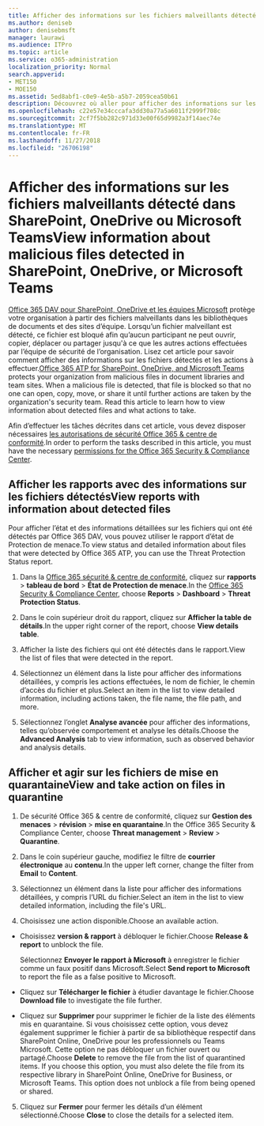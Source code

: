 ```yaml
---
title: Afficher des informations sur les fichiers malveillants détecté dans SharePoint, OneDrive ou Microsoft Teams
ms.author: deniseb
author: denisebmsft
manager: laurawi
ms.audience: ITPro
ms.topic: article
ms.service: o365-administration
localization_priority: Normal
search.appverid:
- MET150
- MOE150
ms.assetid: 5ed8abf1-c0e9-4e5b-a5b7-2059cea50b61
description: Découvrez où aller pour afficher des informations sur les fichiers malveillants détecté dans SharePoint, OneDrive ou équipes et comment effectuer une action sur ces fichiers.
ms.openlocfilehash: c22e57e34cccafa3dd30a77a5a6011f2999f708c
ms.sourcegitcommit: 2cf7f5bb282c971d33e00f65d9982a3f14aec74e
ms.translationtype: MT
ms.contentlocale: fr-FR
ms.lasthandoff: 11/27/2018
ms.locfileid: "26706198"
---
```

# <a name="view-information-about-malicious-files-detected-in-sharepoint-onedrive-or-microsoft-teams"></a><span data-ttu-id="33bd9-103">Afficher des informations sur les fichiers malveillants détecté dans SharePoint, OneDrive ou Microsoft Teams</span><span class="sxs-lookup"><span data-stu-id="33bd9-103">View information about malicious files detected in SharePoint, OneDrive, or Microsoft Teams</span></span>

<span data-ttu-id="33bd9-p101">[Office 365 DAV pour SharePoint, OneDrive et les équipes Microsoft](atp-for-spo-odb-and-teams.md) protège votre organisation à partir des fichiers malveillants dans les bibliothèques de documents et des sites d’équipe. Lorsqu’un fichier malveillant est détecté, ce fichier est bloqué afin qu’aucun participant ne peut ouvrir, copier, déplacer ou partager jusqu'à ce que les autres actions effectuées par l’équipe de sécurité de l’organisation. Lisez cet article pour savoir comment afficher des informations sur les fichiers détectés et les actions à effectuer.</span><span class="sxs-lookup"><span data-stu-id="33bd9-p101">[Office 365 ATP for SharePoint, OneDrive, and Microsoft Teams](atp-for-spo-odb-and-teams.md) protects your organization from malicious files in document libraries and team sites. When a malicious file is detected, that file is blocked so that no one can open, copy, move, or share it until further actions are taken by the organization's security team. Read this article to learn how to view information about detected files and what actions to take.</span></span> 

<span data-ttu-id="33bd9-107">Afin d’effectuer les tâches décrites dans cet article, vous devez disposer nécessaires [les autorisations de sécurité Office 365 &amp; centre de conformité](permissions-in-the-security-and-compliance-center.md).</span><span class="sxs-lookup"><span data-stu-id="33bd9-107">In order to perform the tasks described in this article, you must have the necessary [permissions for the Office 365 Security &amp; Compliance Center](permissions-in-the-security-and-compliance-center.md).</span></span> 
  
## <a name="view-reports-with-information-about-detected-files"></a><span data-ttu-id="33bd9-108">Afficher les rapports avec des informations sur les fichiers détectés</span><span class="sxs-lookup"><span data-stu-id="33bd9-108">View reports with information about detected files</span></span>

<span data-ttu-id="33bd9-109">Pour afficher l’état et des informations détaillées sur les fichiers qui ont été détectés par Office 365 DAV, vous pouvez utiliser le rapport d’état de Protection de menace.</span><span class="sxs-lookup"><span data-stu-id="33bd9-109">To view status and detailed information about files that were detected by Office 365 ATP, you can use the Threat Protection Status report.</span></span>
  
1. <span data-ttu-id="33bd9-110">Dans la [Office 365 sécurité &amp; centre de conformité](https://security.microsoft.com), cliquez sur **rapports** \> **tableau de bord** \> **État de Protection de menace**.</span><span class="sxs-lookup"><span data-stu-id="33bd9-110">In the [Office 365 Security &amp; Compliance Center](https://security.microsoft.com), choose **Reports** \> **Dashboard** \> **Threat Protection Status**.</span></span>
    
2. <span data-ttu-id="33bd9-111">Dans le coin supérieur droit du rapport, cliquez sur **Afficher la table de détails**.</span><span class="sxs-lookup"><span data-stu-id="33bd9-111">In the upper right corner of the report, choose **View details table**.</span></span>
    
3. <span data-ttu-id="33bd9-112">Afficher la liste des fichiers qui ont été détectés dans le rapport.</span><span class="sxs-lookup"><span data-stu-id="33bd9-112">View the list of files that were detected in the report.</span></span>
    
4. <span data-ttu-id="33bd9-113">Sélectionnez un élément dans la liste pour afficher des informations détaillées, y compris les actions effectuées, le nom de fichier, le chemin d’accès du fichier et plus.</span><span class="sxs-lookup"><span data-stu-id="33bd9-113">Select an item in the list to view detailed information, including actions taken, the file name, the file path, and more.</span></span>
    
5. <span data-ttu-id="33bd9-114">Sélectionnez l’onglet **Analyse avancée** pour afficher des informations, telles qu’observée comportement et analyse les détails.</span><span class="sxs-lookup"><span data-stu-id="33bd9-114">Choose the **Advanced Analysis** tab to view information, such as observed behavior and analysis details.</span></span> 
  
## <a name="view-and-take-action-on-files-in-quarantine"></a><span data-ttu-id="33bd9-115">Afficher et agir sur les fichiers de mise en quarantaine</span><span class="sxs-lookup"><span data-stu-id="33bd9-115">View and take action on files in quarantine</span></span>

1. <span data-ttu-id="33bd9-116">De sécurité Office 365 &amp; centre de conformité, cliquez sur **Gestion des menaces** \> **révision** \> **mise en quarantaine**.</span><span class="sxs-lookup"><span data-stu-id="33bd9-116">In the Office 365 Security &amp; Compliance Center, choose **Threat management** \> **Review** \> **Quarantine**.</span></span>
    
2. <span data-ttu-id="33bd9-117">Dans le coin supérieur gauche, modifiez le filtre de **courrier électronique** au **contenu**.</span><span class="sxs-lookup"><span data-stu-id="33bd9-117">In the upper left corner, change the filter from **Email** to **Content**.</span></span>
    
3. <span data-ttu-id="33bd9-118">Sélectionnez un élément dans la liste pour afficher des informations détaillées, y compris l’URL du fichier.</span><span class="sxs-lookup"><span data-stu-id="33bd9-118">Select an item in the list to view detailed information, including the file's URL.</span></span>
    
4. <span data-ttu-id="33bd9-119">Choisissez une action disponible.</span><span class="sxs-lookup"><span data-stu-id="33bd9-119">Choose an available action.</span></span>
    
  - <span data-ttu-id="33bd9-120">Choisissez **version &amp; rapport** à débloquer le fichier.</span><span class="sxs-lookup"><span data-stu-id="33bd9-120">Choose **Release &amp; report** to unblock the file.</span></span> 
    
    <span data-ttu-id="33bd9-121">Sélectionnez **Envoyer le rapport à Microsoft** à enregistrer le fichier comme un faux positif dans Microsoft.</span><span class="sxs-lookup"><span data-stu-id="33bd9-121">Select **Send report to Microsoft** to report the file as a false positive to Microsoft.</span></span> 
    
  - <span data-ttu-id="33bd9-122">Cliquez sur **Télécharger le fichier** à étudier davantage le fichier.</span><span class="sxs-lookup"><span data-stu-id="33bd9-122">Choose **Download file** to investigate the file further.</span></span> 
    
  - <span data-ttu-id="33bd9-p102">Cliquez sur **Supprimer** pour supprimer le fichier de la liste des éléments mis en quarantaine. Si vous choisissez cette option, vous devez également supprimer le fichier à partir de sa bibliothèque respectif dans SharePoint Online, OneDrive pour les professionnels ou Teams Microsoft. Cette option ne pas débloquer un fichier ouvert ou partagé.</span><span class="sxs-lookup"><span data-stu-id="33bd9-p102">Choose **Delete** to remove the file from the list of quarantined items. If you choose this option, you must also delete the file from its respective library in SharePoint Online, OneDrive for Business, or Microsoft Teams. This option does not unblock a file from being opened or shared.</span></span> 
    
5. <span data-ttu-id="33bd9-126">Cliquez sur **Fermer** pour fermer les détails d’un élément sélectionné.</span><span class="sxs-lookup"><span data-stu-id="33bd9-126">Choose **Close** to close the details for a selected item.</span></span> 
  
  

